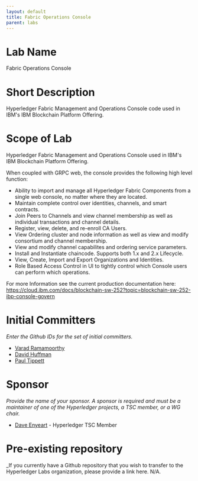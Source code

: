 ```yaml
---
layout: default
title: Fabric Operations Console
parent: labs
---
```

# Lab Name
Fabric Operations Console

# Short Description
Hyperledger Fabric Management and Operations Console code used in IBM's IBM Blockchain Platform Offering.

# Scope of Lab
Hyperledger Fabric Management and Operations Console used in IBM's IBM Blockchain Platform Offering.

When coupled with GRPC web, the console provides the following high level function:

- Ability to import and manage all Hyperledger Fabric Components from a single web console, no matter where they are located.
- Maintain complete control over identities, channels, and smart contracts.
- Join Peers to Channels and view channel membership as well as individual transactions and channel details.
- Register, view, delete, and re-enroll CA Users.
- View Ordering cluster and node information as well as view and modify consortium and channel membership.
- View and modify channel capabilites and ordering service parameters.
- Install and Instantiate chaincode.  Supports both 1.x and 2.x Lifecycle.
- View, Create, Import and Export Organizations and Identities.
- Role Based Access Control in UI to tightly control which Console users can perform which operations.

For more Information see the current production documentation here: https://cloud.ibm.com/docs/blockchain-sw-252?topic=blockchain-sw-252-ibp-console-govern


# Initial Committers
_Enter the Github IDs for the set of initial committers._
- [Varad Ramamoorthy](https://github.com/varadgit)
- [David Huffman](https://github.com/dshuffma-ibm)
- [Paul Tippett](https://github.com/ptippett)

# Sponsor
_Provide the name of your sponsor. A sponsor is required and must be a maintainer of one of the Hyperledger projects, a TSC member, or a WG chair._
- [Dave Enyeart](https://github.com/denyeart)  - Hyperledger TSC Member
# Pre-existing repository
_If you currently have a Github repository that you wish to transfer to the Hyperledger Labs organization, please provide a link here. N/A.
